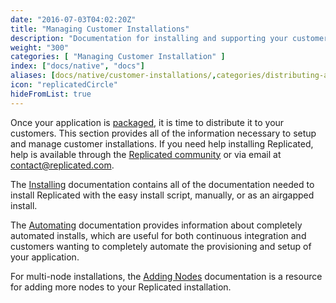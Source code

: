 ```yaml
---
date: "2016-07-03T04:02:20Z"
title: "Managing Customer Installations"
description: "Documentation for installing and supporting your customers."
weight: "300"
categories: [ "Managing Customer Installation" ]
index: ["docs/native", "docs"]
aliases: [docs/native/customer-installations/,categories/distributing-an-application/,/docs/kb/supporting-your-customers/customer-install-instructions/,/guides/installation-and-support/,/guides/become-production-ready/]
icon: "replicatedCircle"
hideFromList: true
---
```


Once your application is [packaged](/docs/native/packaging-an-application/overview), it is time to distribute it to your customers. This section provides all of the information necessary to setup and manage customer installations. If you need help installing Replicated, help is available through the [Replicated community](https://help.replicated.com/community) or via email at [contact@replicated.com](mailto:contact@replicated.com).

The [Installing](/docs/native/customer-installations/installing) documentation contains all of the documentation needed to install Replicated with the easy install script, manually, or as an airgapped install.

The [Automating](/docs/native/customer-installations/automating) documentation provides information about completely automated installs, which are useful for both continuous integration and customers wanting to completely automate the provisioning and setup of your application.

For multi-node installations, the [Adding Nodes](/docs/native/customer-installations/add-nodes) documentation is a resource for adding more nodes to your Replicated installation.
